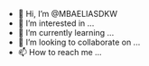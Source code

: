 - 👋 Hi, I’m @MBAELIASDKW
- 👀 I’m interested in ...
- 🌱 I’m currently learning ...
- 💞️ I’m looking to collaborate on ...
- 📫 How to reach me ...

<!---
MBAELIASDKW/MBAELIASDKW is a ✨ special ✨ repository because its `README.md` (this file) appears on your GitHub profile.
You can click the Preview link to take a look at your changes.
--->
